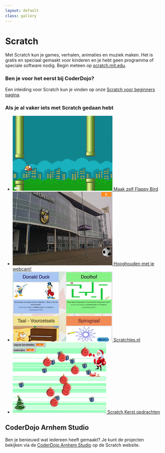 ```yaml
---
layout: default
class: gallery
---
```

Scratch
=======
Met Scratch kun je games, verhalen, animaties en muziek maken. Het is gratis en speciaal gemaakt voor kinderen en je hebt geen programma of speciale software nodig. Begin meteen op [scratch.mit.edu](https://scratch.mit.edu/).

### Ben je voor het eerst bij CoderDojo?
Een inleiding voor Scratch kun je vinden op onze [Scratch voor beginners pagina](/materiaal/scratch-voor-beginners).

### Als je al vaker iets met Scratch gedaan hebt
- [![Bouw Flappy Bird in Scratch](/static/img/flappybird.png)
 Maak zelf Flappy Bird](/2017/09/16/scratch-flappybird.html)
- [![Voetbal hooghouden met je webcam](/static/img/scratch-hooghouden.png) Hooghouden met je webcam!](http://www.coderdojo-arnhem.nl/scratch-voetbal-vitesse/)
- [![Scratchles.](/static/img/scratchles.png) Scratchles.nl](https://scratchles.nl/)
- [![Scratch Kerst opdrachten](/static/img/kerstspel-300x228.png) Scratch Kerst opdrachten](http://www.coderdojo-arnhem.nl/scratch-kerst/)

CoderDojo Arnhem Studio
-----------------------
Ben je benieuwd wat iedereen heeft gemaakt? Je kunt de projecten bekijken via de [CoderDojo Arnhem Studio](https://scratch.mit.edu/studios/2502768) op de Scratch website.